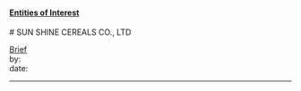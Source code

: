 #### [Entities of Interest](/list.html)
<link rel="stylesheet" type="text/css" href="../../assets/style.css">
# SUN SHINE CEREALS CO., LTD

[comment]: <> (Add/Remove information below as you want)
[comment]: <> (Markdown cheatsheet: https://github.com/adam-p/markdown-here/wiki/Markdown-Cheatsheet)
[Brief](Brief.md)  
by:  
date:  

---
[comment]: <> (Add your content here)